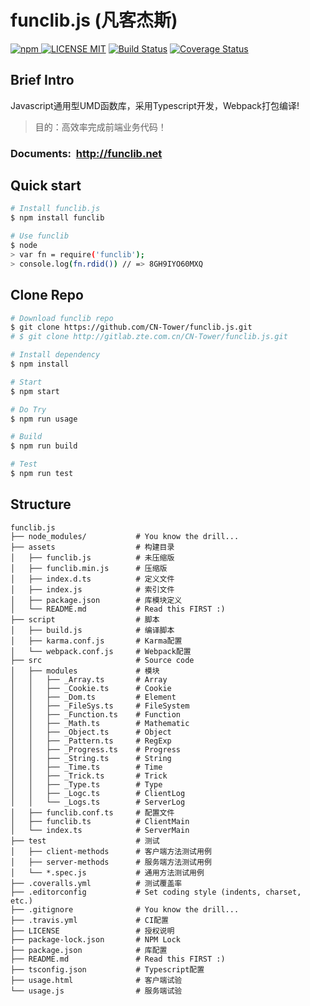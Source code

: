 # funclib.js (凡客杰斯)
[![npm](https://img.shields.io/npm/v/funclib.svg)
![LICENSE MIT](https://img.shields.io/npm/l/funclib.svg)](https://www.npmjs.com/package/funclib) 
[![Build Status](https://travis-ci.org/CN-Tower/funclib.js.svg?branch=master)](https://travis-ci.org/CN-Tower/funclib.js)
[![Coverage Status](https://coveralls.io/repos/github/CN-Tower/funclib.js/badge.svg)](https://coveralls.io/github/CN-Tower/funclib.js)

## Brief Intro
Javascript通用型UMD函数库，采用Typescript开发，Webpack打包编译!
> 目的：高效率完成前端业务代码！

### Documents:&nbsp;&nbsp;http://funclib.net

## Quick start
```bash
# Install funclib.js
$ npm install funclib

# Use funclib
$ node
> var fn = require('funclib');
> console.log(fn.rdid()) // => 8GH9IYO60MXQ
```

## Clone Repo
```bash
# Download funclib repo
$ git clone https://github.com/CN-Tower/funclib.js.git
# $ git clone http://gitlab.zte.com.cn/CN-Tower/funclib.js.git

# Install dependency
$ npm install

# Start
$ npm start

# Do Try
$ npm run usage

# Build
$ npm run build

# Test
$ npm run test
```

## Structure
```
funclib.js
├── node_modules/           # You know the drill...
├── assets                  # 构建目录
│   ├── funclib.js          # 未压缩版
│   ├── funclib.min.js      # 压缩版
│   ├── index.d.ts          # 定义文件
│   ├── index.js            # 索引文件
│   ├── package.json        # 库模块定义
│   └── README.md           # Read this FIRST :)
├── script                  # 脚本
│   ├── build.js            # 编译脚本
│   ├── karma.conf.js       # Karma配置
│   └── webpack.conf.js     # Webpack配置
├── src                     # Source code
│   ├── modules             # 模块
│   │   ├── _Array.ts       # Array
│   │   ├── _Cookie.ts      # Cookie
│   │   ├── _Dom.ts         # Element
│   │   ├── _FileSys.ts     # FileSystem
│   │   ├── _Function.ts    # Function
│   │   ├── _Math.ts        # Mathematic
│   │   ├── _Object.ts      # Object
│   │   ├── _Pattern.ts     # RegExp
│   │   ├── _Progress.ts    # Progress
│   │   ├── _String.ts      # String
│   │   ├── _Time.ts        # Time
│   │   ├── _Trick.ts       # Trick
│   │   ├── _Type.ts        # Type
│   │   ├── _Logc.ts        # ClientLog
│   │   └── _Logs.ts        # ServerLog
│   ├── funclib.conf.ts     # 配置文件
│   ├── funclib.ts          # ClientMain
│   └── index.ts            # ServerMain
├── test                    # 测试
│   ├── client-methods      # 客户端方法测试用例
│   ├── server-methods      # 服务端方法测试用例
│   └── *.spec.js           # 通用方法测试用例
├── .coveralls.yml          # 测试覆盖率
├── .editorconfig           # Set coding style (indents, charset, etc.)
├── .gitignore              # You know the drill...
├── .travis.yml             # CI配置
├── LICENSE                 # 授权说明
├── package-lock.json       # NPM Lock
├── package.json            # 库配置
├── README.md               # Read this FIRST :)
├── tsconfig.json           # Typescript配置
├── usage.html              # 客户端试验
└── usage.js                # 服务端试验
```
